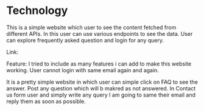 # Technology


This is a simple website which user to see the content fetched from different APIs. In this user can use various endpoints to see the data. User can explore frequently asked question and login for any query.

Link:

Feature: I tried to include as many features i can add to make this website working. User cannot login with same email again and again.

It is a pretty simple website in which user can simple click on FAQ to see the answer. Post any question which will b makred as not answered. In Contact us form user and simply write any query I am going to same their email and reply them as soon as possible.


